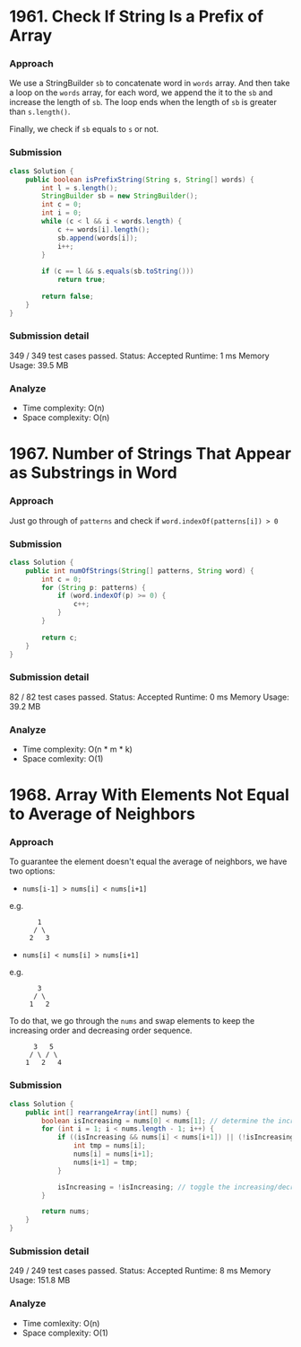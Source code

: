 # 1961. Check If String Is a Prefix of Array

### Approach

We use a StringBuilder `sb` to concatenate word in `words` array.
And then take a loop on the `words` array, for each word, we append the it to the `sb` and increase the length of `sb`.
The loop ends when the length of `sb` is greater than `s.length()`.

Finally, we check if `sb` equals to `s` or not.

### Submission

```java
class Solution {
    public boolean isPrefixString(String s, String[] words) {
        int l = s.length();
        StringBuilder sb = new StringBuilder();
        int c = 0;
        int i = 0;
        while (c < l && i < words.length) {
            c += words[i].length();
            sb.append(words[i]);
            i++;
        }
        
        if (c == l && s.equals(sb.toString()))
            return true;
        
        return false;
    }
}
```

### Submission detail

349 / 349 test cases passed.
	Status: Accepted
Runtime: 1 ms
Memory Usage: 39.5 MB

### Analyze

- Time complexity: O(n)
- Space complexity: O(n)


# 1967. Number of Strings That Appear as Substrings in Word

### Approach

Just go through of `patterns` and check if `word.indexOf(patterns[i]) > 0`

### Submission

```java
class Solution {
    public int numOfStrings(String[] patterns, String word) {
        int c = 0;
        for (String p: patterns) {
            if (word.indexOf(p) >= 0) {
                c++;
            }
        }
        
        return c;
    }
}
```

### Submission detail

82 / 82 test cases passed.
	Status: Accepted
Runtime: 0 ms
Memory Usage: 39.2 MB

### Analyze

- Time complexity: O(n * m * k)
- Space comlexity: O(1)

# 1968. Array With Elements Not Equal to Average of Neighbors


### Approach

To guarantee the element doesn't equal the average of neighbors, we have two options:

- `nums[i-1] > nums[i] < nums[i+1]`

e.g. 

```
       1
      / \
     2   3  
```
- `nums[i] < nums[i] > nums[i+1]`

e.g.

```
       3
      / \
     1   2
```
     
To do that, we go through the `nums` and swap elements to keep the increasing order and decreasing order sequence.

```
      3   5
     / \ / \
    1   2   4 
``` 

### Submission

```java
class Solution {
    public int[] rearrangeArray(int[] nums) {
        boolean isIncreasing = nums[0] < nums[1]; // determine the increasing/decreasing order
        for (int i = 1; i < nums.length - 1; i++) {
            if ((isIncreasing && nums[i] < nums[i+1]) || (!isIncreasing && nums[i] > nums[i+1])) {
                int tmp = nums[i];
                nums[i] = nums[i+1];
                nums[i+1] = tmp;
            }

            isIncreasing = !isIncreasing; // toggle the increasing/decreasing sequence
        }

        return nums;
    }
}
```

### Submission detail

249 / 249 test cases passed.
	Status: Accepted
Runtime: 8 ms
Memory Usage: 151.8 MB

### Analyze

- Time comlexity: O(n)
- Space complexity: O(1)


